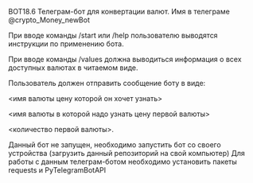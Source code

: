 BOT18.6 
Телеграм-бот для конвертации валют. Имя в телеграме @crypto_Money_newBot

При вводе команды /start или /help пользователю выводятся инструкции по применению бота.

При вводе команды /values должна выводиться информация о всех доступных валютах в читаемом виде.

Пользователь должен отправить сообщение боту в виде:

<имя валюты цену которой он хочет узнать>

<имя валюты в которой надо узнать цену первой валюты>

<количество первой валюты>.

Данный бот не запущен, необходимо запустить бот со своего устройства (загрузить данный репозиторий на свой компьютер) Для работы с данным телеграм-ботом необходимо установить пакеты requests и PyTelegramBotAPI
